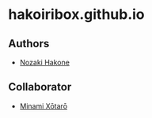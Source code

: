 # hakoiribox.github.io

## Authors

* [Nozaki Hakone](https://twitter.com/hakoiribox)

## Collaborator

* [Minami Xōtarō](https://twitter.com/hakoiribox)